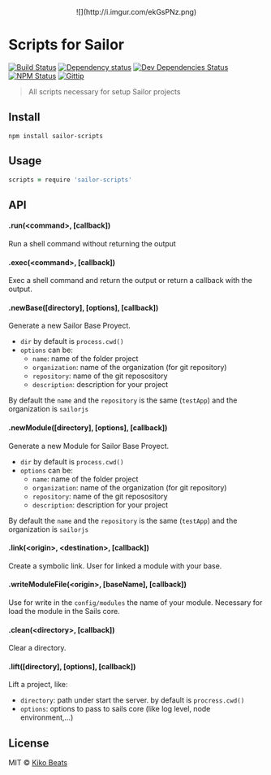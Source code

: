 <center>![](http://i.imgur.com/ekGsPNz.png)</center>

# Scripts for Sailor

[![Build Status](http://img.shields.io/travis/sailorjs/sailor-scripts/master.svg?style=flat)](https://travis-ci.org/sailorjs/sailor-scripts)
[![Dependency status](http://img.shields.io/david/sailorjs/sailor-scripts.svg?style=flat)](https://david-dm.org/sailorjs/sailor-scripts)
[![Dev Dependencies Status](http://img.shields.io/david/dev/sailorjs/sailor-scripts.svg?style=flat)](https://david-dm.org/sailorjs/sailor-scripts#info=devDependencies)
[![NPM Status](http://img.shields.io/npm/dm/sailor-scripts.svg?style=flat)](https://www.npmjs.org/package/sailor-scripts)
[![Gittip](http://img.shields.io/gittip/Kikobeats.svg?style=flat)](https://www.gittip.com/Kikobeats/)

> All scripts necessary for setup Sailor projects

## Install

```
npm install sailor-scripts
```

## Usage

```coffeescript
scripts = require 'sailor-scripts'
```

## API

#### .run(\<command>, [callback])

Run a shell command without returning the output

#### .exec(\<command>, [callback])

Exec a shell command and return the output or return a callback with the output.

#### .newBase([directory], [options], [callback])

Generate a new Sailor Base Proyect.

* `dir` by default is `process.cwd()`
* `options` can be:
	* `name`: name of the folder project
	* `organization`: name of the organization (for git repository)
	* `repository`: name of the git reposository
	* `description`: description for your project

By default the `name` and the `repository` is the same (`testApp`) and the organization is `sailorjs`


#### .newModule([directory], [options], [callback])

Generate a new Module for Sailor Base Proyect.

* `dir` by default is `process.cwd()`
* `options` can be:
	* `name`: name of the folder project
	* `organization`: name of the organization (for git repository)
	* `repository`: name of the git reposository
	* `description`: description for your project

By default the `name` and the `repository` is the same (`testApp`) and the organization is `sailorjs`


#### .link(\<origin>, \<destination>, [callback])

Create a symbolic link. User for linked a module with your base.

#### .writeModuleFile(\<origin>, [baseName], [callback])

Use for write in the `config/modules` the name of your module. Necessary for load the module in the Sails core.

#### .clean(\<directory>, [callback])

Clear a directory.

#### .lift([directory], [options], [callback])

Lift a project, like:

* `directory`: path under start the server. by default is `procress.cwd()`
* `options`: options to pass to sails core (like log level, node environment,...)



## License

MIT © [Kiko Beats](http://kikobeats.com)


